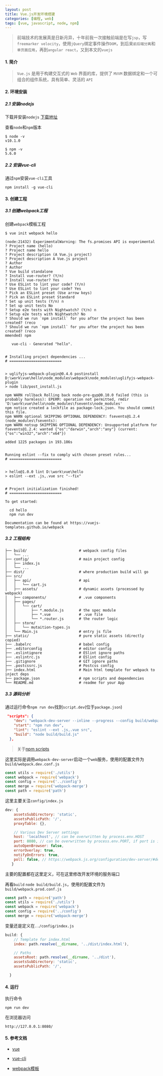 ```yaml
---
layout: post
title: Vue.js开发环境搭建
categories: [编程, web]
tags: [vue, javascript, node, npm]
---
```



> 前端技术的发展真是日新月异，十年前我一次接触前端是在写`jsp`，写`freemarker velocity`，使用`jQuery`绑定事件操作`DOM`，到后来`前后端分离`和`单页面应用`，再到`angular react`，又到本文的`vuejs`

#### 1. 简介

> `Vue.js` 是用于构建交互式的 `Web` 界面的库，提供了 `MVVM` 数据绑定和一个可组合的组件系统，具有简单、灵活的 `API`

#### 2. 环境安装

##### 2.1 安装nodejs

下载并安装`nodejs`
[下载地址](http://nodejs.cn/download/)

查看`node`和`npm`版本
```
$ node -v
v10.1.0

$ npm -v
5.6.0
```

##### 2.2 安装vue-cli

通过`npm`安装`vue-cli`工具

```
npm install -g vue-cli
```

#### 3. 创建工程

##### 3.1 创建webpack工程

创建`webpack`模板工程

````
$ vue init webpack hello

(node:21432) ExperimentalWarning: The fs.promises API is experimental
? Project name (hello)
? Project name hello
? Project description (A Vue.js project)
? Project description A Vue.js project
? Author
? Author
? Vue build standalone
? Install vue-router? (Y/n)
? Install vue-router? Yes
? Use ESLint to lint your code? (Y/n)
? Use ESLint to lint your code? Yes
? Pick an ESLint preset (Use arrow keys)
? Pick an ESLint preset Standard
? Set up unit tests (Y/n) n
? Set up unit tests No
? Setup e2e tests with Nightwatch? (Y/n) n
? Setup e2e tests with Nightwatch? No
? Should we run `npm install` for you after the project has been created? (reco
? Should we run `npm install` for you after the project has been created? (reco
mmended) npm

   vue-cli · Generated "hello".


# Installing project dependencies ...
# ========================


> uglifyjs-webpack-plugin@0.4.6 postinstall D:\work\vue\hello\node_modules\webpack\node_modules\uglifyjs-webpack-plugin
> node lib/post_install.js

npm WARN rollback Rolling back node-pre-gyp@0.10.0 failed (this is probably harmless): EPERM: operation not permitted, rmdir 'D:\work\vue\hello\node_modules\fsevents\node_modules'
npm notice created a lockfile as package-lock.json. You should commit this file.
npm WARN optional SKIPPING OPTIONAL DEPENDENCY: fsevents@1.2.4 (node_modules\fsevents):
npm WARN notsup SKIPPING OPTIONAL DEPENDENCY: Unsupported platform for fsevents@1.2.4: wanted {"os":"darwin","arch":"any"} (current: {"os":"win32","arch":"x64"})

added 1225 packages in 193.186s


Running eslint --fix to comply with chosen preset rules...
# ========================


> hello@1.0.0 lint D:\work\vue\hello
> eslint --ext .js,.vue src "--fix"


# Project initialization finished!
# ========================

To get started:

  cd hello
  npm run dev

Documentation can be found at https://vuejs-templates.github.io/webpack
````

##### 3.2 工程结构

```
├── build/                        # webpack config files
│   └── ...
├── config/                       # main project config
│   ├── index.js
│   └── ...
├── dist/                         # where production build will go
├── src/
│   ├── api/                      # api
│   │   └── cart.js
│   ├── assets/                   # dynamic assets (processed by webpack)
│   ├── components/               # .vue components
│   ├── pages/                   
│   │   └── cart/                   
│   │       ├── *.module.js       # the spec module          
│   │       ├── *.vue             # .vue file     
│   │       └── *.router.js       # the router logic           
│   ├── store/
│   │   └── mutaition-types.js  
│   └── Main.js                   # entry js file
├── static/                       # pure static assets (directly copied)
├── .babelrc                      # babel config
├── .editorconfig                 # editor config
├── .eslintignore                 # ESlint ignore paths
├── .eslintrc.js                  # ESlint config
├── .gitignore                    # GIT ignore paths
├── .postcssrc.js                 # Postcss config
├── index.html                    # Main html template for webpack to inject deps
├── package.json                  # npm scripts and dependencies
└── README.md                     # readme for your App
```

##### 3.3 源码分析

通过运行命令`npm run dev`找到`script.dev`(位于`package.json`)
```json
 "scripts": {
    "dev": "webpack-dev-server --inline --progress --config build/webpack.dev.conf.js",
    "start": "npm run dev",
    "lint": "eslint --ext .js,.vue src",
    "build": "node build/build.js"
  },
```

> 关于[npm scripts](http://www.ruanyifeng.com/blog/2016/10/npm_scripts.html)

这里实际是调用`webpack-dev-server`启动一个`web`服务，使用的配置文件为`build/webpack.dev.conf.js`

```js
const utils = require('./utils')
const webpack = require('webpack')
const config = require('../config')
const merge = require('webpack-merge')
const path = require('path')
```

这里主要关注`config/index.js`
```js
dev: {
    assetsSubDirectory: 'static',
    assetsPublicPath: '/',
    proxyTable: {},

    // Various Dev Server settings
    host: 'localhost', // can be overwritten by process.env.HOST
    port: 8080, // can be overwritten by process.env.PORT, if port is in use, a free one will be determined
    autoOpenBrowser: false,
    errorOverlay: true,
    notifyOnErrors: true,
    poll: false, // https://webpack.js.org/configuration/dev-server/#devserver-watchoptions-
   }
```
主要的配置都在这里定义，可在这里修改开发环境的服务端口

再看`build` `node build/build.js`，使用的配置文件为`build/webpack.prod.conf.js`
```js
const path = require('path')
const utils = require('./utils')
const webpack = require('webpack')
const config = require('../config')
const merge = require('webpack-merge')
```

变量还是定义在`../config/index.js`
```js
build: {
    // Template for index.html
    index: path.resolve(__dirname, '../dist/index.html'),

    // Paths
    assetsRoot: path.resolve(__dirname, '../dist'),
    assetsSubDirectory: 'static',
    assetsPublicPath: '/',

  }
```

#### 4. 运行
执行命令
```
npm run dev
```

在浏览器访问
```
http://127.0.0.1:8080/
```

#### 5. 参考文档

* [vue](https://cn.vuejs.org/v2/guide/)

* [vue-cli](https://github.com/vuejs/vue-cli)

* [webpack模板](https://vuejs-templates.github.io/webpack/)

